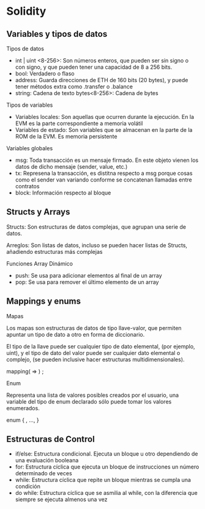 # Solidity

## Variables y tipos de datos

Tipos de datos

* int | uint <8-256>: Son números enteros, que pueden ser sin signo o con signo, y que pueden tener una capacidad de 8 a 256 bits.
* bool: Verdadero o flaso
* address: Guarda direcciones de ETH de 160 bits (20 bytes), y puede tener métodos extra como .transfer o .balance
* string: Cadena de texto
bytes<8-256>: Cadena de bytes

Tipos de variables

* Variables locales: Son aquellas que ocurren durante la ejecución. En la EVM es la parte correspondiente a memoria volátil
* Variables de estado: Son variables que se almacenan en la parte de la ROM de la EVM. Es memoria persistente

Variables globales

* msg: Toda transacción es un mensaje firmado. En este objeto vienen los datos de dicho mensaje (sender, value, etc.)
* tx: Represena la transacción, es distitna respecto a msg porque cosas como el sender van variando conforme se concatenan llamadas entre contratos
* block: Información respecto al bloque

## Structs y Arrays

Structs:
    Son estructuras de datos complejas, que agrupan una serie de datos.

Arreglos:
    Son listas de datos, incluso se pueden hacer listas de Structs, añadiendo estructuras más complejas

Funciones Array Dinámico

* push: Se usa para adicionar elementos al final de un array
* pop: Se usa para remover el último elemento de un array

## Mappings y enums

Mapas

Los mapas son estructuras de datos de tipo llave-valor, que permiten apuntar un tipo de dato a otro en forma de diccionario.

El tipo de la llave puede ser cualquier tipo de dato elemental, (por ejemplo, uint), y el tipo de dato del valor puede ser cualquier dato elemental o complejo, (se pueden inclusive hacer estructuras multidimensionales).

mapping(<key type> => <value type>) <visibility> <name>;

Enum

Representa una lista de valores posibles creados por el usuario, una variable del tipo de enum declarado sólo puede tomar los valores enumerados.

enum { <value1>, ..., <valueN> }

## Estructuras de Control

* if/else: Estructura condicional. Ejecuta un bloque u otro dependiendo de una evaluación booleana
* for: Estructura cíclica que ejecuta un bloque de instrucciones un número determinado de veces
* while: Estructura cíclica que repite un bloque mientras se cumpla una condición
* do while: Estructura cíclica que se asmilia al while, con la diferencia que siempre se ejecuta almenos una vez